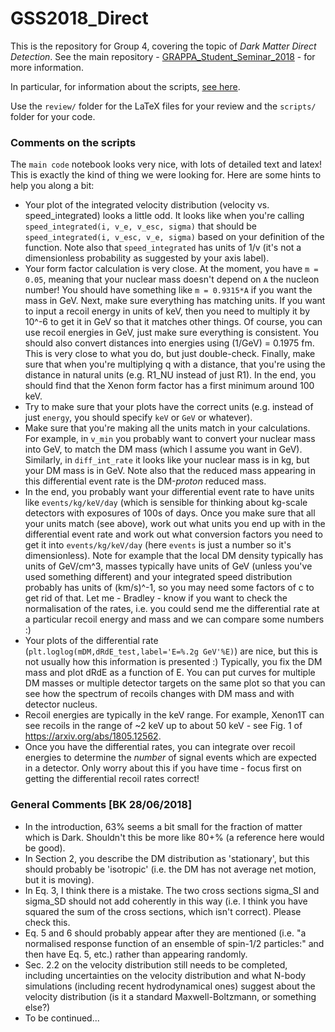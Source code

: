 # GSS2018_Direct

This is the repository for Group 4, covering the topic of *Dark Matter Direct Detection*. See the main repository - [GRAPPA_Student_Seminar_2018](https://github.com/bradkav/GRAPPA_Student_Seminar_2018) - for more information.

In particular, for information about the scripts, [see here](https://github.com/bradkav/GRAPPA_Student_Seminar_2018/wiki/Scripts).

Use the `review/` folder for the LaTeX files for your review and the `scripts/` folder for your code.

### Comments on the scripts

The `main code` notebook looks very nice, with lots of detailed text and latex! This is exactly the kind of thing we were looking for. Here are some hints to help you along a bit:

* Your plot of the integrated velocity distribution (velocity vs. speed_integrated) looks a little odd. It looks like when you're calling `speed_integrated(i, v_e, v_esc, sigma)` that should be `speed_integrated(i, v_esc, v_e, sigma)` based on your definition of the function. Note also that `speed_integrated` has units of 1/v (it's not a dimensionless probability as suggested by your axis label).
* Your form factor calculation is very close. At the moment, you have `m = 0.05`, meaning that your nuclear mass doesn't depend on `A` the nucleon number! You should have something like `m = 0.9315*A` if you want the mass in GeV. Next, make sure everything has matching units. If you want to input a recoil energy in units of keV, then you need to multiply it by 10^-6 to get it in GeV so that it matches other things. Of course, you can use recoil energies in GeV, just make sure everything is consistent. You should also convert distances into energies using (1/GeV) = 0.1975 fm. This is very close to what you do, but just double-check. Finally, make sure that when you're multiplying q with a distance, that you're using the distance in natural units (e.g. R1_NU instead of just R1). In the end, you should find that the Xenon form factor has a first minimum around 100 keV.
* Try to make sure that your plots have the correct units (e.g. instead of just `energy`, you should specify `keV` or `GeV` or whatever).
* Make sure that you're making all the units match in your calculations. For example, in `v_min` you probably want to convert your nuclear mass into GeV, to match the DM mass (which I assume you want in GeV). Similarly, in `diff_int_rate` it looks like your nuclear mass is in kg, but your DM mass is in GeV. Note also that the reduced mass appearing in this differential event rate is the DM-*proton* reduced mass.
* In the end, you probably want your differential event rate to have units like `events/kg/keV/day` (which is sensible for thinking about kg-scale detectors with exposures of 100s of days. Once you make sure that all your units match (see above), work out what units you end up with in the differential event rate and work out what conversion factors you need to get it into `events/kg/keV/day` (here `events` is just a number so it's dimensionless). Note for example that the local DM density typically has units of GeV/cm^3, masses typically have units of GeV (unless you've used something different) and your integrated speed distribution probably has units of (km/s)^-1, so you may need some factors of c to get rid of that. Let me - Bradley - know if you want to check the normalisation of the rates, i.e. you could send me the differential rate at a particular recoil energy and mass and we can compare some numbers :)
* Your plots of the differential rate (`plt.loglog(mDM,dRdE_test,label='E=%.2g GeV'%E)`) are nice, but this is not usually how this information is presented :) Typically, you fix the DM mass and plot dRdE as a function of E. You can put curves for multiple DM masses or multiple detector targets on the same plot so that you can see how the spectrum of recoils changes with DM mass and with detector nucleus. 
* Recoil energies are typically in the keV range. For example, Xenon1T can see recoils in the range of ~2 keV up to about 50 keV - see Fig. 1 of https://arxiv.org/abs/1805.12562.
* Once you have the differential rates, you can integrate over recoil energies to determine the *number* of signal events which are expected in a detector. Only worry about this if you have time - focus first on getting the differential recoil rates correct!


### General Comments [BK 28/06/2018]

* In the introduction, 63% seems a bit small for the fraction of matter which is Dark. Shouldn't this be more like 80+% (a reference here would be good).
* In Section 2, you describe the DM distribution as 'stationary', but this should probably be 'isotropic' (i.e. the DM has not average net motion, but it is moving).
*  In Eq. 3, I think there is a mistake. The two cross sections sigma_SI and sigma_SD should not add coherently in this way (i.e. I think you have squared the sum of the cross sections, which isn't correct). Please check this.
*  Eq. 5 and 6 should probably appear after they are mentioned (i.e. "a normalised response function of an ensemble of spin-1/2 particles:" and then have Eq. 5, etc.) rather than appearing randomly.
*  Sec. 2.2 on the velocity distribution still needs to be completed, including uncertainties on the velocity distribution and what N-body simulations (including recent hydrodynamical ones) suggest about the velocity distribution (is it a standard Maxwell-Boltzmann, or something else?)
*  To be continued... 
